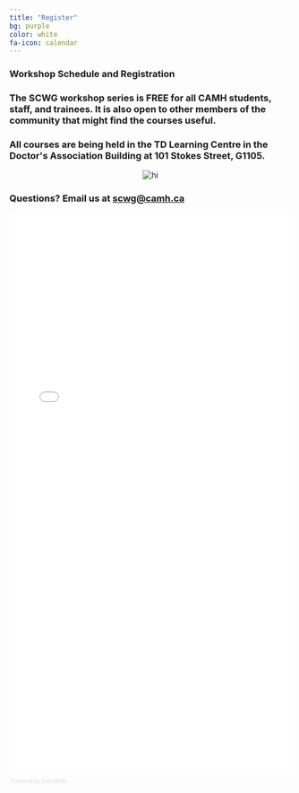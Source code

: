 ```yaml
---
title: "Register"
bg: purple
color: white
fa-icon: calendar
---
```


### Workshop Schedule and Registration

### The SCWG workshop series is FREE for all CAMH students, staff, and trainees. It is also open to other members of the community that might find the courses useful. 

### All courses are being held in the TD Learning Centre in the Doctor's Association Building at 101 Stokes Street, G1105.


<div style="text-align:center"><img src="https://cloud.githubusercontent.com/assets/13733654/22316742/3a8ebb86-e33d-11e6-8a57-2fd8cfbcc23e.png" alt="hi" class="inline"/></div>


### Questions? Email us at scwg@camh.ca 

<div style="width:100%; text-align:left;"><iframe src="//eventbrite.ca/tickets-external?eid=31290570940&ref=etckt" frameborder="0" height="1000" width="100%" vspace="0" hspace="0" marginheight="5" marginwidth="5" scrolling="auto" allowtransparency="true"></iframe><div style="font-family:Helvetica, Arial; font-size:10px; padding:5px 0 5px; margin:2px; width:100%; text-align:left;" ><a class="powered-by-eb" style="color: #dddddd; text-decoration: none;" target="_blank" href="http://www.eventbrite.ca/l/registration-online/">Powered by Eventbrite</a></div></div>
